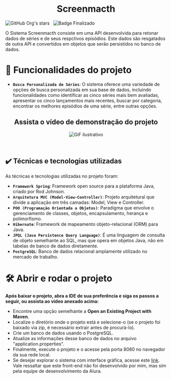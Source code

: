 <h1 align="center">Screenmacth</h1>

![GitHub Org's stars](https://img.shields.io/github/license/Artur-Neves/screenmacth)
&nbsp;
![Badge Finalizado](http://img.shields.io/static/v1?label=STATUS&message=finalizado)

O Sistema Screenmacth consiste em uma API desenvolvida para retonar dados de séries e de seus respctivos episódios. Este dados são resgatados de outra API e convertidos em objetos que serão persistidos no banco de dados.

# :hammer: Funcionalidades do projeto

- **`Busca Personalizada de Séries`**: O sistema oferece uma variedade de opções de busca personalizada em sua base de dados, incluindo funcionalidades como identificar as cinco séries mais bem avaliadas, apresentar os cinco lançamentos mais recentes, buscar por categoria, encontrar os melhores episódios de uma série, entre outras opções.

<div align="center">
  <h2>Assista o vídeo de demonstração do projeto</h2>



  ![GiF ilustrativo](https://github.com/Artur-Neves/screenmacth/ReviewScreenmacth.gif)

  </div>
  <br>
  
  
## ✔️ Técnicas e tecnologias utilizadas

As técnicas e tecnologias utilizadas no projeto foram:

- **`Framework Spring`**: Framework open source para a plataforma Java, criado por Rod Johnson.
- **`Arquitetura MVC (Model-View-Controller)`**: Projeto arquitetural que divide a aplicação em três camadas: Model, View e Controller.
- **`POO (Programação Orientada a Objetos)`**: Paradigma que envolve o gerenciamento de classes, objetos, encapsulamento, herança e polimorfismo.
- **`Hibernate`**: Framework de mapeamento objeto-relacional (ORM) para Java.
- **`JPQL (Java Persistence Query Language)`**: É uma linguagem de consulta de objeto semelhante ao SQL, mas que opera em objetos Java, não em tabelas de banco de dados diretamente.
- **`PostgreSQL`**: Banco de dados relacional amplamente utilizado no mercado de trabalho.


# 🛠️ Abrir e rodar o projeto

**Após baixar o projeto, abra a IDE de sua preferência e siga os passos a seguir, ou assista ao vídeo anexado acima:**

- Encontre uma opção semelhante a **Open an Existing Project with Maven**.
- Localize o diretório onde o projeto está e selecione-o (se o projeto foi baixado via zip, é necessário extrair antes de procurá-lo).
- Crie um banco de dados usando o PostgreSQL.
- Atualize as informações desse banco de dados no arquivo "application.properties".
- Finalmente, execute o projeto e o acesse pela porta 8080 no navegador da sua rede local.
- Se desejar explorar o sistema com interface gráfica, acesse este [link](https://github.com/alura-cursos/3356-java-web-front). Vale ressaltar que este front-end não foi desenvolvido por mim, mas sim pela equipe de desenvolvimento da Alura.

